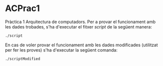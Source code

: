 # ACPrac1
Pràctica 1 Arquitectura de computadors.
Per a provar el funcionament amb les dades trobades, s'ha d'executar el fitxer *script* de la següent manera:

```bash
./script
```
En cas de voler provar el funcionament amb les dades modificades (utilitzat per fer les proves) s'ha d'executar la següent comanda:
```bash
./scriptModified
```
